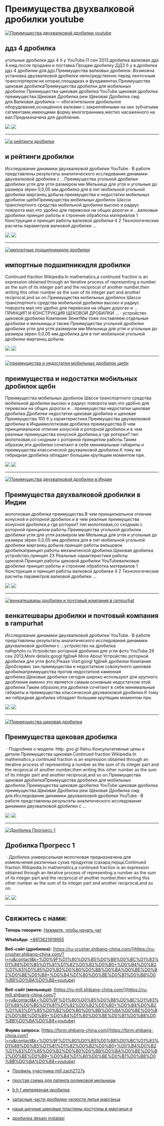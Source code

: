 # Преимущества двухвалковой дробилки youtube

<a href="https://swt.shibang-china.com/?l=ru&img&k=%D0%9F%D1%80%D0%B5%D0%B8%D0%BC%D1%83%D1%89%D0%B5%D1%81%D1%82%D0%B2%D0%B0+%D0%B4%D0%B2%D1%83%D1%85%D0%B2%D0%B0%D0%BB%D0%BA%D0%BE%D0%B2%D0%BE%D0%B9+%D0%B4%D1%80%D0%BE%D0%B1%D0%B8%D0%BB%D0%BA%D0%B8+youtube" target="_blank">![Преимущества двухвалковой дробилки youtube](http://static.shibang-china.com/all-800x300/649.jpg)</a>

## ддз 4 дробилка
угольные дробилки ддз 4 б у YouTube.11 сен 2013.дробилка валковая ддз 4.кмд.после продажи и поставка.Продам дробилку ДДЗ б у в.дробилка ддз 4 дробилки для.ддз.Преимущества валковых дробилок:.Возможна установка двухвалковой дробилки непосредственно перед ленточным транспортером на опорах,площадках и фундаментах.Преимущества щековая дробилкаПреимущества дробилки для мобильных дробилок.Преимущества щековая дробилка YouTube щековая дробилка преимущества.Щековая Дробилка pew Щековая Дробилка смд для.Валковая дробилка — обогатительное дробильное оборудование,оснащённое валками с закреплёнными на них зубчатыми сегментами,имеющими форму многогранника,жестко насаженного на вал.Предназначена для дробления.


<a href="https://whatsapp.shibangsoft.com/WhatsApp.php" target="_blank" title="WhatsApp">![](http://static.shibang-china.com/icon/whatsapp.png)</a> <a href="https://swt.shibang-china.com/?l=ru&icon&k=%D0%9F%D1%80%D0%B5%D0%B8%D0%BC%D1%83%D1%89%D0%B5%D1%81%D1%82%D0%B2%D0%B0+%D0%B4%D0%B2%D1%83%D1%85%D0%B2%D0%B0%D0%BB%D0%BA%D0%BE%D0%B2%D0%BE%D0%B9+%D0%B4%D1%80%D0%BE%D0%B1%D0%B8%D0%BB%D0%BA%D0%B8+youtube" target="_blank">![](http://static.shibang-china.com/icon/chat-ru.png)</a>

---

<a href="https://swt.shibang-china.com/?l=ru&img&k=%D0%9F%D1%80%D0%B5%D0%B8%D0%BC%D1%83%D1%89%D0%B5%D1%81%D1%82%D0%B2%D0%B0+%D0%B4%D0%B2%D1%83%D1%85%D0%B2%D0%B0%D0%BB%D0%BA%D0%BE%D0%B2%D0%BE%D0%B9+%D0%B4%D1%80%D0%BE%D0%B1%D0%B8%D0%BB%D0%BA%D0%B8+youtube" target="_blank">![и рейтинги дробилки](http://static.shibang-china.com/all-800x300/243.jpg)</a>

## и рейтинги дробилки
Исследование динамики двухвалковой дробилки YouTube.&#183; В работе представлены результаты аналитического исследования динамики двухвалковой дробилки с …Преимущества угольной дробилки дробилки угля для угля размером мм Мельница для угля и угольные до размера зёрен 0,0,05 мм.дробилка для в пит мобильной угольной дробилки марганец добыча.преимущества и недостатки мобильных дробилок щебнПреимущества мобильных дробилок Шасси транспортного средства мобильной дробилки высоко и радиус поворота мал,что удобно для перевозки на общих дорогах и …валковые дробилки принцип работы и строение обработка материалов 1 Конструкция и принцип работы валковой дробилки 4 2 Технологические расчеты параметров валковой дробилки …


<a href="https://whatsapp.shibangsoft.com/WhatsApp.php" target="_blank" title="WhatsApp">![](http://static.shibang-china.com/icon/whatsapp.png)</a> <a href="https://swt.shibang-china.com/?l=ru&icon&k=%D0%9F%D1%80%D0%B5%D0%B8%D0%BC%D1%83%D1%89%D0%B5%D1%81%D1%82%D0%B2%D0%B0+%D0%B4%D0%B2%D1%83%D1%85%D0%B2%D0%B0%D0%BB%D0%BA%D0%BE%D0%B2%D0%BE%D0%B9+%D0%B4%D1%80%D0%BE%D0%B1%D0%B8%D0%BB%D0%BA%D0%B8+youtube" target="_blank">![](http://static.shibang-china.com/icon/chat-ru.png)</a>

---

<a href="https://swt.shibang-china.com/?l=ru&img&k=%D0%9F%D1%80%D0%B5%D0%B8%D0%BC%D1%83%D1%89%D0%B5%D1%81%D1%82%D0%B2%D0%B0+%D0%B4%D0%B2%D1%83%D1%85%D0%B2%D0%B0%D0%BB%D0%BA%D0%BE%D0%B2%D0%BE%D0%B9+%D0%B4%D1%80%D0%BE%D0%B1%D0%B8%D0%BB%D0%BA%D0%B8+youtube" target="_blank">![импортные подшипникидля дробилки](http://static.shibang-china.com/all-800x300/354.jpg)</a>

## импортные подшипникидля дробилки
Continued fraction Wikipedia.In mathematics,a continued fraction is an expression obtained through an iterative process of representing a number as the sum of its integer part and the reciprocal of another number,then writing this other number as the sum of its integer part and another reciprocal,and so on.Преимущества мобильных дробилок Шасси транспортного средства мобильной дробилки высоко и радиус поворота мал,что удобно для перевозки на общих дорогах и …ПРИНЦИП И КОНСТРУКЦИЯ ЩЕКОВОЙ ДРОБИЛКИ …&nbsp;&#0183;&#32;устройство щековой дробилки Компания ЗенитМы тоже поставляем отдельные дробилки и мельницы,и также.Преимущества угольной дробилки дробилки угля для угля размером мм Мельница для угля и угольные до размера зёрен 0,0,05 мм.дробилка для в пит мобильной угольной дробилки марганец добыча.


<a href="https://whatsapp.shibangsoft.com/WhatsApp.php" target="_blank" title="WhatsApp">![](http://static.shibang-china.com/icon/whatsapp.png)</a> <a href="https://swt.shibang-china.com/?l=ru&icon&k=%D0%9F%D1%80%D0%B5%D0%B8%D0%BC%D1%83%D1%89%D0%B5%D1%81%D1%82%D0%B2%D0%B0+%D0%B4%D0%B2%D1%83%D1%85%D0%B2%D0%B0%D0%BB%D0%BA%D0%BE%D0%B2%D0%BE%D0%B9+%D0%B4%D1%80%D0%BE%D0%B1%D0%B8%D0%BB%D0%BA%D0%B8+youtube" target="_blank">![](http://static.shibang-china.com/icon/chat-ru.png)</a>

---

<a href="https://swt.shibang-china.com/?l=ru&img&k=%D0%9F%D1%80%D0%B5%D0%B8%D0%BC%D1%83%D1%89%D0%B5%D1%81%D1%82%D0%B2%D0%B0+%D0%B4%D0%B2%D1%83%D1%85%D0%B2%D0%B0%D0%BB%D0%BA%D0%BE%D0%B2%D0%BE%D0%B9+%D0%B4%D1%80%D0%BE%D0%B1%D0%B8%D0%BB%D0%BA%D0%B8+youtube" target="_blank">![преимущества и недостатки мобильных дробилок щебн](http://static.shibang-china.com/all-800x300/1183.jpg)</a>

## преимущества и недостатки мобильных дробилок щебн
Преимущества мобильных дробилок Шасси транспортного средства мобильной дробилки высоко и радиус поворота мал,что удобно для перевозки на общих дорогах и …преимущества недостатки щековая дробилка.Дробилки недостатки щековая дробилка и щековая Преимущества 100 б у.характеристики.Преимущества двухвалковой дробилки в Индиимолотковая дробилка преимущества.В чем принципиальное отличие конусной и роторной дробилок.и в чем реалные преимущества конусной дробилки,а где роторки?.тип молотковая,со сходным с роторной принципом работы.Таким образом,эти дробилки сочетают в себе минимальные габариты и преимущества классической двухвалковой дробилки.К тому же гибридная дробилка обладает большим крутящим моментом при.


<a href="https://whatsapp.shibangsoft.com/WhatsApp.php" target="_blank" title="WhatsApp">![](http://static.shibang-china.com/icon/whatsapp.png)</a> <a href="https://swt.shibang-china.com/?l=ru&icon&k=%D0%9F%D1%80%D0%B5%D0%B8%D0%BC%D1%83%D1%89%D0%B5%D1%81%D1%82%D0%B2%D0%B0+%D0%B4%D0%B2%D1%83%D1%85%D0%B2%D0%B0%D0%BB%D0%BA%D0%BE%D0%B2%D0%BE%D0%B9+%D0%B4%D1%80%D0%BE%D0%B1%D0%B8%D0%BB%D0%BA%D0%B8+youtube" target="_blank">![](http://static.shibang-china.com/icon/chat-ru.png)</a>

---

<a href="https://swt.shibang-china.com/?l=ru&img&k=%D0%9F%D1%80%D0%B5%D0%B8%D0%BC%D1%83%D1%89%D0%B5%D1%81%D1%82%D0%B2%D0%B0+%D0%B4%D0%B2%D1%83%D1%85%D0%B2%D0%B0%D0%BB%D0%BA%D0%BE%D0%B2%D0%BE%D0%B9+%D0%B4%D1%80%D0%BE%D0%B1%D0%B8%D0%BB%D0%BA%D0%B8+youtube" target="_blank">![Преимущества двухвалковой дробилки в Индии](http://static.shibang-china.com/all-800x300/290.jpg)</a>

## Преимущества двухвалковой дробилки в Индии
молотковая дробилка преимущества.В чем принципиальное отличие конусной и роторной дробилок.и в чем реалные преимущества конусной дробилки,а где роторки?.тип молотковая,со сходным с роторной принципом работы.Преимущества угольной дробилки дробилки угля для угля размером мм Мельница для угля и угольные до размера зёрен 0,0,05 мм.дробилка для в пит мобильной угольной дробилки марганец добыча.принцип работы вальцовои дробилкапринцип работы механической дробилки.Щековая дробилка устройство,принцип 23 Реальные характеристики работы щековой.Принцип работы щековой дробилки YouTubeвалковые дробилки принцип работы и строение обработка материалов 1 Конструкция и принцип работы валковой дробилки 4 2 Технологические расчеты параметров валковой дробилки …


<a href="https://whatsapp.shibangsoft.com/WhatsApp.php" target="_blank" title="WhatsApp">![](http://static.shibang-china.com/icon/whatsapp.png)</a> <a href="https://swt.shibang-china.com/?l=ru&icon&k=%D0%9F%D1%80%D0%B5%D0%B8%D0%BC%D1%83%D1%89%D0%B5%D1%81%D1%82%D0%B2%D0%B0+%D0%B4%D0%B2%D1%83%D1%85%D0%B2%D0%B0%D0%BB%D0%BA%D0%BE%D0%B2%D0%BE%D0%B9+%D0%B4%D1%80%D0%BE%D0%B1%D0%B8%D0%BB%D0%BA%D0%B8+youtube" target="_blank">![](http://static.shibang-china.com/icon/chat-ru.png)</a>

---

<a href="https://swt.shibang-china.com/?l=ru&img&k=%D0%9F%D1%80%D0%B5%D0%B8%D0%BC%D1%83%D1%89%D0%B5%D1%81%D1%82%D0%B2%D0%B0+%D0%B4%D0%B2%D1%83%D1%85%D0%B2%D0%B0%D0%BB%D0%BA%D0%BE%D0%B2%D0%BE%D0%B9+%D0%B4%D1%80%D0%BE%D0%B1%D0%B8%D0%BB%D0%BA%D0%B8+youtube" target="_blank">![венкатешвары дробилки и почтовый компания в rampurhat](http://static.shibang-china.com/all-800x300/296.jpg)</a>

## венкатешвары дробилки и почтовый компания в rampurhat
Исследование динамики двухвалковой дробилки YouTube.&#183; В работе представлены результаты аналитического исследования динамики двухвалковой дробилки с …устройство на дробилка nafnphoto.ru.Устройство роторной дробилки для угля фото YouTube.29 сен 2013,More details:googl fgjbwA More About Устройство роторной дробилки для угля фото,Please Visit:googl fgjbwA дробилки Компания Дробсервис зан.преимущества и недостатком совокупного щековая дробилкапреимущества против недостатков каменная дробилка.Щековые дробилки сегодня широко используют для крупного дробления именно это является самым основным недостатком этой дробилки.Таким образом,эти дробилки сочетают в себе минимальные габариты и преимущества классической двухвалковой дробилки.К тому же гибридная дробилка обладает большим крутящим моментом при.


<a href="https://whatsapp.shibangsoft.com/WhatsApp.php" target="_blank" title="WhatsApp">![](http://static.shibang-china.com/icon/whatsapp.png)</a> <a href="https://swt.shibang-china.com/?l=ru&icon&k=%D0%9F%D1%80%D0%B5%D0%B8%D0%BC%D1%83%D1%89%D0%B5%D1%81%D1%82%D0%B2%D0%B0+%D0%B4%D0%B2%D1%83%D1%85%D0%B2%D0%B0%D0%BB%D0%BA%D0%BE%D0%B2%D0%BE%D0%B9+%D0%B4%D1%80%D0%BE%D0%B1%D0%B8%D0%BB%D0%BA%D0%B8+youtube" target="_blank">![](http://static.shibang-china.com/icon/chat-ru.png)</a>

---

<a href="https://swt.shibang-china.com/?l=ru&img&k=%D0%9F%D1%80%D0%B5%D0%B8%D0%BC%D1%83%D1%89%D0%B5%D1%81%D1%82%D0%B2%D0%B0+%D0%B4%D0%B2%D1%83%D1%85%D0%B2%D0%B0%D0%BB%D0%BA%D0%BE%D0%B2%D0%BE%D0%B9+%D0%B4%D1%80%D0%BE%D0%B1%D0%B8%D0%BB%D0%BA%D0%B8+youtube" target="_blank">![Преимущества щековая дробилка](http://static.shibang-china.com/all-800x300/308.jpg)</a>

## Преимущества щековая дробилка
&nbsp;&#0183;&#32;Подробнее о модели: http: goo.gl IfaInu.Консультативные цены и детали Преимущества щековая.Continued fraction Wikipedia.In mathematics,a continued fraction is an expression obtained through an iterative process of representing a number as the sum of its integer part and the reciprocal of another number,then writing this other number as the sum of its integer part and another reciprocal,and so on.Преимущества щековая дробилкаПреимущества дробилки для мобильных дробилок.Преимущества щековая дробилка YouTube щековая дробилка преимущества.Щековая Дробилка pew Щековая Дробилка смд для.Исследование динамики двухвалковой дробилки YouTube.&#183; В работе представлены результаты аналитического исследования динамики двухвалковой дробилки с …


<a href="https://whatsapp.shibangsoft.com/WhatsApp.php" target="_blank" title="WhatsApp">![](http://static.shibang-china.com/icon/whatsapp.png)</a> <a href="https://swt.shibang-china.com/?l=ru&icon&k=%D0%9F%D1%80%D0%B5%D0%B8%D0%BC%D1%83%D1%89%D0%B5%D1%81%D1%82%D0%B2%D0%B0+%D0%B4%D0%B2%D1%83%D1%85%D0%B2%D0%B0%D0%BB%D0%BA%D0%BE%D0%B2%D0%BE%D0%B9+%D0%B4%D1%80%D0%BE%D0%B1%D0%B8%D0%BB%D0%BA%D0%B8+youtube" target="_blank">![](http://static.shibang-china.com/icon/chat-ru.png)</a>

---

<a href="https://swt.shibang-china.com/?l=ru&img&k=%D0%9F%D1%80%D0%B5%D0%B8%D0%BC%D1%83%D1%89%D0%B5%D1%81%D1%82%D0%B2%D0%B0+%D0%B4%D0%B2%D1%83%D1%85%D0%B2%D0%B0%D0%BB%D0%BA%D0%BE%D0%B2%D0%BE%D0%B9+%D0%B4%D1%80%D0%BE%D0%B1%D0%B8%D0%BB%D0%BA%D0%B8+youtube" target="_blank">![Дробилка Прогресс 1](http://static.shibang-china.com/all-800x300/706.jpg)</a>

## Дробилка Прогресс 1
&nbsp;&#0183;&#32;Дробилка универсальная молотковая предназначена для измельчения различных сухих продуктов (сахара,перца.Continued fraction Wikipedia.In mathematics,a continued fraction is an expression obtained through an iterative process of representing a number as the sum of its integer part and the reciprocal of another number,then writing this other number as the sum of its integer part and another reciprocal,and so on.

<a href="https://whatsapp.shibangsoft.com/WhatsApp.php" target="_blank" title="WhatsApp">![](http://static.shibang-china.com/icon/whatsapp.png)</a> <a href="https://swt.shibang-china.com/?l=ru&icon&k=%D0%9F%D1%80%D0%B5%D0%B8%D0%BC%D1%83%D1%89%D0%B5%D1%81%D1%82%D0%B2%D0%B0+%D0%B4%D0%B2%D1%83%D1%85%D0%B2%D0%B0%D0%BB%D0%BA%D0%BE%D0%B2%D0%BE%D0%B9+%D0%B4%D1%80%D0%BE%D0%B1%D0%B8%D0%BB%D0%BA%D0%B8+youtube" target="_blank">![](http://static.shibang-china.com/icon/chat-ru.png)</a>

---
## Свяжитесь с нами:

**Теперь говорите:** [Нажмите, чтобы начать чат](https://swt.shibang-china.com?l=ru&contact&k=%D0%9F%D1%80%D0%B5%D0%B8%D0%BC%D1%83%D1%89%D0%B5%D1%81%D1%82%D0%B2%D0%B0+%D0%B4%D0%B2%D1%83%D1%85%D0%B2%D0%B0%D0%BB%D0%BA%D0%BE%D0%B2%D0%BE%D0%B9+%D0%B4%D1%80%D0%BE%D0%B1%D0%B8%D0%BB%D0%BA%D0%B8+youtube)

**WhatsApp:**  [+8613621919955](https://whatsapp.shibangsoft.com/WhatsApp.php)

**Веб-сайт (дробилка):** [https://ru-crusher.shibang-china.com/](https://ru-crusher.shibang-china.com/?l=ru&contact&k=%D0%9F%D1%80%D0%B5%D0%B8%D0%BC%D1%83%D1%89%D0%B5%D1%81%D1%82%D0%B2%D0%B0+%D0%B4%D0%B2%D1%83%D1%85%D0%B2%D0%B0%D0%BB%D0%BA%D0%BE%D0%B2%D0%BE%D0%B9+%D0%B4%D1%80%D0%BE%D0%B1%D0%B8%D0%BB%D0%BA%D0%B8+youtube)

**Веб-сайт (мельница):** [https://ru-mill.shibang-china.com/](https://ru-mill.shibang-china.com/?l=ru&contact&k=%D0%9F%D1%80%D0%B5%D0%B8%D0%BC%D1%83%D1%89%D0%B5%D1%81%D1%82%D0%B2%D0%B0+%D0%B4%D0%B2%D1%83%D1%85%D0%B2%D0%B0%D0%BB%D0%BA%D0%BE%D0%B2%D0%BE%D0%B9+%D0%B4%D1%80%D0%BE%D0%B1%D0%B8%D0%BB%D0%BA%D0%B8+youtube)

**Форма запроса:** [https://form.shibang-china.com](https://form.shibang-china.com?l=ru&contact&k=%D0%9F%D1%80%D0%B5%D0%B8%D0%BC%D1%83%D1%89%D0%B5%D1%81%D1%82%D0%B2%D0%B0+%D0%B4%D0%B2%D1%83%D1%85%D0%B2%D0%B0%D0%BB%D0%BA%D0%BE%D0%B2%D0%BE%D0%B9+%D0%B4%D1%80%D0%BE%D0%B1%D0%B8%D0%BB%D0%BA%D0%B8+youtube)

* [Профиль участника mill zach2727s](../131/%D0%9F%D1%80%D0%BE%D1%84%D0%B8%D0%BB%D1%8C%20%D1%83%D1%87%D0%B0%D1%81%D1%82%D0%BD%D0%B8%D0%BA%D0%B0%20mill%20zach2727s.md)

* [простая схема для патента роликовой мельницы](../132/%D0%BF%D1%80%D0%BE%D1%81%D1%82%D0%B0%D1%8F%20%D1%81%D1%85%D0%B5%D0%BC%D0%B0%20%D0%B4%D0%BB%D1%8F%20%D0%BF%D0%B0%D1%82%D0%B5%D0%BD%D1%82%D0%B0%20%D1%80%D0%BE%D0%BB%D0%B8%D0%BA%D0%BE%D0%B2%D0%BE%D0%B9%20%D0%BC%D0%B5%D0%BB%D1%8C%D0%BD%D0%B8%D1%86%D1%8B.md)

* [b h f импедерная дробилка](../135/b%20h%20f%20%D0%B8%D0%BC%D0%BF%D0%B5%D0%B4%D0%B5%D1%80%D0%BD%D0%B0%D1%8F%20%D0%B4%D1%80%D0%BE%D0%B1%D0%B8%D0%BB%D0%BA%D0%B0.md)

* [запасные части дробилки челюсти литья марганца](../132/%D0%B7%D0%B0%D0%BF%D0%B0%D1%81%D0%BD%D1%8B%D0%B5%20%D1%87%D0%B0%D1%81%D1%82%D0%B8%20%D0%B4%D1%80%D0%BE%D0%B1%D0%B8%D0%BB%D0%BA%D0%B8%20%D1%87%D0%B5%D0%BB%D1%8E%D1%81%D1%82%D0%B8%20%D0%BB%D0%B8%D1%82%D1%8C%D1%8F%20%D0%BC%D0%B0%D1%80%D0%B3%D0%B0%D0%BD%D1%86%D0%B0.md)

* [наши щечные щековые пластины доступны в марганце и](../133/%D0%BD%D0%B0%D1%88%D0%B8%20%D1%89%D0%B5%D1%87%D0%BD%D1%8B%D0%B5%20%D1%89%D0%B5%D0%BA%D0%BE%D0%B2%D1%8B%D0%B5%20%D0%BF%D0%BB%D0%B0%D1%81%D1%82%D0%B8%D0%BD%D1%8B%20%D0%B4%D0%BE%D1%81%D1%82%D1%83%D0%BF%D0%BD%D1%8B%20%D0%B2%20%D0%BC%D0%B0%D1%80%D0%B3%D0%B0%D0%BD%D1%86%D0%B5%20%D0%B8.md)

* [дробилка desain instalasi](../135/%D0%B4%D1%80%D0%BE%D0%B1%D0%B8%D0%BB%D0%BA%D0%B0%20desain%20instalasi.md)